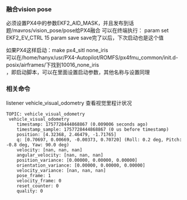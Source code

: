 ### 融合vision pose
必须设置PX4中的参数EKF2_AID_MASK，并且发布到话题/mavros/vision_pose/pose给PX4融合
可以在终端执行：
param set EKF2_EV_CTRL 15
param save
save完了以后，下次启动也是这个值

如果PX4这样启动：make px4_sitl none_iris  
可以在/home/hanyx/usr/PX4-Autopilot/ROMFS/px4fmu_common/init.d-posix/airframes/下找到10016_none_iris  
，即启动脚本，可以在里面设置启动参数，其他名称与设置同理

### 相关命令
listener vehicle_visual_odometry 查看视觉里程计状况

```
TOPIC: vehicle_visual_odometry
 vehicle_visual_odometry
    timestamp: 1757728444868867 (0.009006 seconds ago)
    timestamp_sample: 1757728444868867 (0 us before timestamp)
    position: [4.32368, 2.46479, -1.71765]
    q: [0.70697, 0.00669, -0.00373, 0.70720] (Roll: 0.2 deg, Pitch: -0.8 deg, Yaw: 90.0 deg)
    velocity: [nan, nan, nan]
    angular_velocity: [nan, nan, nan]
    position_variance: [0.00000, 0.00000, 0.00000]
    orientation_variance: [0.00000, 0.00000, 0.00000]
    velocity_variance: [nan, nan, nan]
    pose_frame: 1
    velocity_frame: 0
    reset_counter: 0
    quality: 0
```